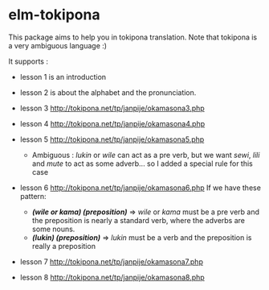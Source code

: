 # elm-tokipona

This package aims to help you in tokipona translation.
Note that tokipona is a very ambiguous language :)

It supports :
* lesson 1 is an introduction
* lesson 2 is about the alphabet and the pronunciation.
* lesson 3 http://tokipona.net/tp/janpije/okamasona3.php
* lesson 4 http://tokipona.net/tp/janpije/okamasona4.php
* lesson 5 http://tokipona.net/tp/janpije/okamasona5.php
  * Ambiguous : *lukin* or *wile* can act as a pre verb, but we want *sewi*, *lili* and *mute* to act as some adverb... so I added a special rule for this case

* lesson 6 http://tokipona.net/tp/janpije/okamasona6.php
If we have these pattern:
  * ***(wile or kama) (preposition)*** => *wile* or *kama* must be a pre verb and the preposition is nearly a standard verb, where the adverbs are some nouns.
  * ***(lukin) (preposition)*** => *lukin* must be a verb and the preposition is really a preposition

* lesson 7 http://tokipona.net/tp/janpije/okamasona7.php
* lesson 8 http://tokipona.net/tp/janpije/okamasona8.php
